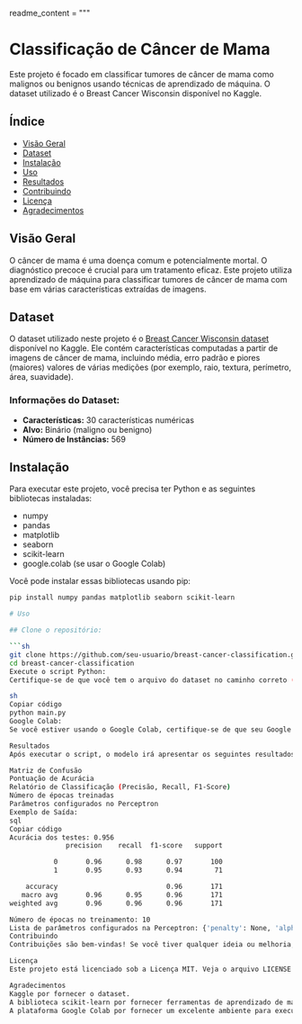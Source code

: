 readme_content = """
# Classificação de Câncer de Mama

Este projeto é focado em classificar tumores de câncer de mama como malignos ou benignos usando técnicas de aprendizado de máquina. O dataset utilizado é o Breast Cancer Wisconsin disponível no Kaggle.

## Índice
- [Visão Geral](#visão-geral)
- [Dataset](#dataset)
- [Instalação](#instalação)
- [Uso](#uso)
- [Resultados](#resultados)
- [Contribuindo](#contribuindo)
- [Licença](#licença)
- [Agradecimentos](#agradecimentos)

## Visão Geral
O câncer de mama é uma doença comum e potencialmente mortal. O diagnóstico precoce é crucial para um tratamento eficaz. Este projeto utiliza aprendizado de máquina para classificar tumores de câncer de mama com base em várias características extraídas de imagens.

## Dataset
O dataset utilizado neste projeto é o [Breast Cancer Wisconsin dataset](https://www.kaggle.com/datasets/uciml/breast-cancer-wisconsin-data) disponível no Kaggle. Ele contém características computadas a partir de imagens de câncer de mama, incluindo média, erro padrão e piores (maiores) valores de várias medições (por exemplo, raio, textura, perímetro, área, suavidade).

### Informações do Dataset:
- **Características:** 30 características numéricas
- **Alvo:** Binário (maligno ou benigno)
- **Número de Instâncias:** 569

## Instalação
Para executar este projeto, você precisa ter Python e as seguintes bibliotecas instaladas:

- numpy
- pandas
- matplotlib
- seaborn
- scikit-learn
- google.colab (se usar o Google Colab)

Você pode instalar essas bibliotecas usando pip:

```sh
pip install numpy pandas matplotlib seaborn scikit-learn

# Uso

## Clone o repositório:

```sh
git clone https://github.com/seu-usuario/breast-cancer-classification.git
cd breast-cancer-classification
Execute o script Python:
Certifique-se de que você tem o arquivo do dataset no caminho correto (/content/drive/MyDrive/RNA_Datasets/BreastCancerWisconsinDataSet.csv). Você pode ajustar o caminho no script, se necessário.

sh
Copiar código
python main.py
Google Colab:
Se você estiver usando o Google Colab, certifique-se de que seu Google Drive está montado corretamente e o dataset está no diretório certo.

Resultados
Após executar o script, o modelo irá apresentar os seguintes resultados:

Matriz de Confusão
Pontuação de Acurácia
Relatório de Classificação (Precisão, Recall, F1-Score)
Número de épocas treinadas
Parâmetros configurados no Perceptron
Exemplo de Saída:
sql
Copiar código
Acurácia dos testes: 0.956
              precision    recall  f1-score   support

           0       0.96      0.98      0.97       100
           1       0.95      0.93      0.94        71

    accuracy                           0.96       171
   macro avg       0.96      0.95      0.96       171
weighted avg       0.96      0.96      0.96       171

Número de épocas no treinamento: 10
Lista de parâmetros configurados na Perceptron: {'penalty': None, 'alpha': 0.0001, 'fit_intercept': True, 'max_iter': 1000, 'tol': 0.001, 'shuffle': True, 'eta0': 1.0, 'n_jobs': None, 'random_state': 42, 'early_stopping': False, 'validation_fraction': 0.1, 'n_iter_no_change': 5, 'class_weight': None, 'warm_start': False}
Contribuindo
Contribuições são bem-vindas! Se você tiver qualquer ideia ou melhoria, sinta-se à vontade para abrir uma issue ou enviar um pull request.

Licença
Este projeto está licenciado sob a Licença MIT. Veja o arquivo LICENSE para mais detalhes.

Agradecimentos
Kaggle por fornecer o dataset.
A biblioteca scikit-learn por fornecer ferramentas de aprendizado de máquina fáceis de usar.
A plataforma Google Colab por fornecer um excelente ambiente para executar e compartilhar projetos de aprendizado de máquina.
